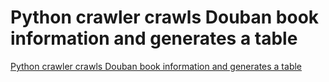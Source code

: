 # Python crawler crawls Douban book information and generates a table
[Python crawler crawls Douban book information and generates a table](https://aiwithcloud.com/2022/09/15/python_crawler_crawls_douban_book_information_and_generates_a_table/)